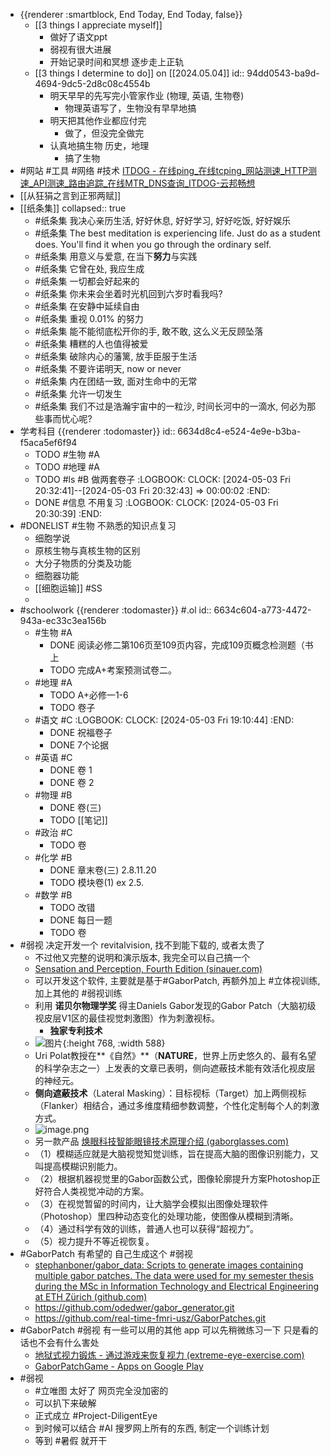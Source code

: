 - {{renderer :smartblock, End Today, End Today, false}}
	- [[3 things I appreciate myself]]
		- 做好了语文ppt
		- 弱视有很大进展
		- 开始记录时间和冥想 逐步走上正轨
	- [[3 things I determine to do]] on [[2024.05.04]]
	  id:: 94dd0543-ba9d-4694-9dc5-2d8c08c4554b
		- 明天早早的先写完小管家作业 (物理, 英语, 生物卷)
			- 物理英语写了，生物没有早早地搞
		- 明天把其他作业都应付完
			- 做了，但没完全做完
		- 认真地搞生物 历史，地理
			- 搞了生物
- #网站 #工具 #网络 #技术 [ITDOG - 在线ping_在线tcping_网站测速_HTTP测速_API测速_路由追踪_在线MTR_DNS查询_ITDOG-云邦畅想](https://www.itdog.cn/)
- [[从狂狷之言到正邪两赋]]
- [[纸条集]]
  collapsed:: true
	- #纸条集 我决心亲历生活, 好好休息, 好好学习, 好好吃饭, 好好娱乐
	- #纸条集 The best meditation is experiencing life. Just do as a student does. You'll find it when you go through the ordinary self.
	- #纸条集 用意义与爱意, 在当下**努力**与实践
	- #纸条集 它曾在处, 我应生成
	- #纸条集 一切都会好起来的
	- #纸条集 你未来会坐着时光机回到六岁时看我吗?
	- #纸条集 在安静中延续自由
	- #纸条集 重视 0.01% 的努力
	- #纸条集 能不能彻底松开你的手, 敢不敢, 这么义无反顾坠落
	- #纸条集 糟糕的人也值得被爱
	- #纸条集 破除内心的藩篱, 放手臣服于生活
	- #纸条集 不要许诺明天, now or never
	- #纸条集 内在团结一致, 面对生命中的无常
	- #纸条集 允许一切发生
	- #纸条集 我们不过是浩瀚宇宙中的一粒沙, 时间长河中的一滴水, 何必为那些事而忧心呢?
- 学考科目 {{renderer :todomaster}}
  id:: 6634d8c4-e524-4e9e-b3ba-f5aca5ef6f94
	- TODO #生物 #A
	- TODO #地理 #A
	- TODO #ls #B 做两套卷子
	  :LOGBOOK:
	  CLOCK: [2024-05-03 Fri 20:32:41]--[2024-05-03 Fri 20:32:43] =>  00:00:02
	  :END:
	- DONE #信息 不用复习
	  :LOGBOOK:
	  CLOCK: [2024-05-03 Fri 20:30:39]
	  :END:
- #DONELIST #生物 不熟悉的知识点复习
	- 细胞学说
	- 原核生物与真核生物的区别
	- 大分子物质的分类及功能
	- 细胞器功能
	- [[细胞运输]] #SS
	-
- #schoolwork {{renderer :todomaster}} #.ol
  id:: 6634c604-a773-4472-943a-ec33c3ea156b
	- #生物 #A
		- DONE 阅读必修二第106页至109页内容，完成109页概念检测题（书上
		- TODO 完成A+考案预测试卷二。
	- #地理 #A
		- TODO A+必修一1-6
		- TODO 卷子
	- #语文 #C
	  :LOGBOOK:
	  CLOCK: [2024-05-03 Fri 19:10:44]
	  :END:
		- DONE 祝福卷子
		- DONE 7个论据
	- #英语 #C
		- DONE 卷 1
		- DONE 卷 2
	- #物理 #B
		- DONE 卷(三)
		- TODO [[笔记]]
	- #政治 #C
		- TODO 卷
	- #化学 #B
		- DONE 章末卷(三) 2.8.11.20
		- TODO 模块卷(1) ex 2.5.
	- #数学 #B
		- TODO 改错
		- DONE 每日一题
		- TODO 卷
- #弱视 决定开发一个 revitalvision, 找不到能下载的, 或者太贵了
	- 不过他又完整的说明和演示版本, 我完全可以自己搞一个
	- [Sensation and Perception, Fourth Edition (sinauer.com)](https://cdn.sinauer.com/wolfe4e/wa03.03.html)
	- 可以开发这个软件, 主要就是基于#GaborPatch, 再额外加上 #立体视训练, 加上其他的 #弱视训练
	- 利用 **诺贝尔物理学奖** 得主Daniels Gabor发现的Gabor Patch（大脑初级视皮层V1区的最佳视觉刺激图）作为刺激视标。
		- **独家专利技术**
	- ![图片](https://mmbiz.qpic.cn/mmbiz_png/rayrGNibU8Y2gGrhfGw9Wy1DTtNwibcXZ6icxTVJ8WkWu4AJGZFic3TLSrCjckoZtrAgmAVBK5picXAab3RcNcsIRNA/640?wx_fmt=png&tp=wxpic&wxfrom=5&wx_lazy=1&wx_co=1){:height 768, :width 588}
	- Uri Polat教授在**《自然》**（**NATURE**，世界上历史悠久的、最有名望的科学杂志之一）上发表的文章已表明，侧向遮蔽技术能有效活化视皮层的神经元。
	- **侧向遮蔽技术**（Lateral Masking）：目标视标（Target）加上两侧视标（Flanker）相结合，通过多维度精细参数调整，个性化定制每个人的刺激方式。
	- ![image.png](../assets/image_1714745162929_0.png)
	- 另一款产品 [焕眼科技智能眼镜技术原理介绍 (gaborglasses.com)](http://www.gaborglasses.com/nd.jsp?fromColId=2&id=12#_np=2_342)
	- （1）模糊适应就是大脑视觉知觉训练，旨在提高大脑的图像识别能力，又叫提高模糊识别能力。
	- （2）根据机器视觉里的Gabor函数公式，图像轮廓提升方案Photoshop正好符合人类视觉冲动的方案。
	- （3）在视觉暂留的时间内，让大脑学会模拟出图像处理软件（Photoshop）里四种动态变化的处理功能，使图像从模糊到清晰。
	- （4）通过科学有效的训练，普通人也可以获得“超视力”。
	- （5）视力提升不等近视恢复。
- #GaborPatch 有希望的 自己生成这个 #弱视
	- [stephanboner/gabor_data: Scripts to generate images containing multiple gabor patches. The data were used for my semester thesis during the MSc in Information Technology and Electrical Engineering at ETH Zürich (github.com)](https://github.com/stephanboner/gabor_data)
	- https://github.com/odedwer/gabor_generator.git
	- https://github.com/real-time-fmri-usz/GaborPatches.git
- #GaborPatch #弱视 有一些可以用的其他 app 可以先稍微练习一下 只是看的话也不会有什么害处
	- [地狱式视力锻炼 - 通过游戏来恢复视力 (extreme-eye-exercise.com)](http://www.extreme-eye-exercise.com/zh/)
	- [GaborPatchGame - Apps on Google Play](https://play.google.com/store/apps/details?id=com.mobreve.gabor&hl=en_US)
- #弱视
	- #立唯图 太好了 网页完全没加密的
	- 可以扒下来破解
	- 正式成立 #Project-DiligentEye
	- 到时候可以结合 #AI 搜罗网上所有的东西, 制定一个训练计划
	- 等到 #暑假 就开干
